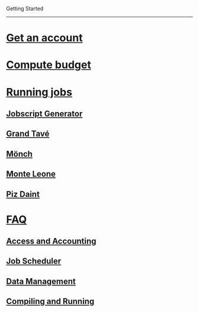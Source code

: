 Getting Started

---

<!-- use only links inside h1, h2, h3 and h4 -->

# [Get an account](./)
# [Compute budget](./)
# [Running jobs](./)
## [Jobscript Generator](jobscript_generator)
## [Grand Tavé](grand_tave)
## [Mönch](monch)
## [Monte Leone](monte_leone)
## [Piz Daint](piz_daint)
# [FAQ](./)
## [Access and Accounting](#access-and-accounting)
## [Job Scheduler](#job-scheduler)
## [Data Management](#data-management)
## [Compiling and Running](#compiling-and-running)
